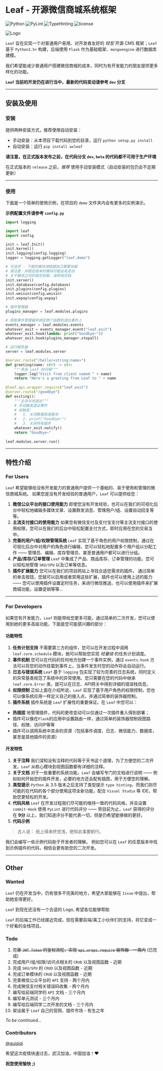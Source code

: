 # Leaf - 开源微信商城系统框架

![Python](https://img.shields.io/badge/Python-3.5%2B-orange) ![PyLint](https://img.shields.io/badge/PyLint-9.89%2F10-brightgreen) ![TypeHinting](https://img.shields.io/badge/typehinting-support-blue) ![license](https://img.shields.io/badge/license-Apache2-blue)

![Logo](https://github.com/guiqiqi/leaf/blob/dev/logo.png?raw=true)

`Leaf` 旨在实现一个对普通用户易用、对开发者友好的 *轻型* 开源 CMS 框架；`Leaf` 基于 `Python3.5+` 构建，后端使用 `Flask` 作为基础框架、`mongoengine` 进行数据库建模。

我们希望能减少普通用户搭建微信商城的成本，同时为有开发能力的朋友提供更多样化的功能。

**`Leaf` 当前的开发仍在进行当中，最新的代码变动请参考 `dev` 分支**

---

## 安装及使用

### 安装

提供两种安装方式，推荐使用自动安装：
- 手动安装：从本项目下载代码到您的目录，运行 `python setup.py install`
- 自动安装：运行 `pip install wxleaf`

**请注意，在正式版本发布之前，在代码分支 `dev`, `beta` 的代码都不可用于生产环境**

在正式版本的 `release` 之前，*推荐* 使用手动安装模式（自动安装的包仍会不定期更新）

---

### 使用

下面是一个简单的使用示例，在项目的 `demo` 文件夹内会有更多的实例演示。

**示例配置文件请参考 `config.py`**

```python
import logging

import leaf
import config

init = leaf.Init()
init.kernel()
init.logging(config.logging)
logger = logging.getLogger("leaf.demo")

# 可选项 - 下面的模块请根据自己需要加载
# 请注意：非稳定版本的模块可能会有变动
# 关于模块之间的相互依赖，请参阅文档
init.server()
init.database(config.database)
init.plugins(config.plugins)
init.weixin(config.weixin)
init.wxpay(config.wxpay)

# 插件管理器
plugins_manager = leaf.modules.plugins

# 获取事件管理器并绑定两个函数到退出事件上
events_manager = leaf.modules.events
whatever_exit = events_manager.event("leaf.exit")
whatever_exit.hook(lambda: print("Goodbye~"))
whatever_exit.hook(plugins_manager.stopall)

# 运行服务器
server = leaf.modules.server

@server.route("/hello/<string:name>")
def greeting(name: str) -> str:
    """来自 Leaf 的问候"""
    logger.log("Visit from client named " + name)
    return "Here's a greeting from Leaf to " + name
    
@leaf.api.wrapper.require("leaf.exit")
@server.route("/goodbye")
def exiting():
    """主动关闭退出"""
    # 手动触发退出事件
    # 会触发:
    # 	1. 关闭数据库连接池
    #	2. print("Goodbye~")
    #	3. 关闭所有插件
    whatever_exit.notify()
    return "Goodbye~"
   
leaf.modules.server.run()
```

---

## 特性介绍

### For Users

`Leaf` 希望能够给没有开发能力的普通用户提供一个基础的、易于使用和管理的微信商城系统。
如果您是没有开发经验的普通用户，`Leaf` 可以提供给您：

1. **微信公众平台的接口使用能力**
即使您没有开发经验，也可以在我们的可视化后台中轻松地编辑多媒体文章、设置群发消息、管理用户/组、设置自动回复等等。
2. **主流支付接口的使用能力**
如果您有微信支付及支付宝支付等主流支付接口的使用权限，您可以在我们的后台中轻松配置支付方式，即时应用在您的交易当中。
3. **完善的用户/组/权限管理系统**
`Leaf` 实现了基于角色的用户权限控制，通过在可视化后台中对用户的角色进行编辑，您可以轻松地配置多个用户组以分配工作 —— 管理员、编辑、库存管理员、甚至普通用户都可以进行分组。
4. **产品/库存/订单管理**
`Leaf` 中集成了产品、商品库存、订单管理的功能，您可以轻松地管理 `SKU/SPU` 以及订单等信息。
5. **插件扩展能力**
您可以在我们的项目网站上寻找合适您需求的插件。
通过简单的单击按钮，您就可以启用或者禁用这些扩展，插件也可以使用上述的能力 —— 您可以使用插件设置定时任务，来进行微信推送、也可以使用插件来扩展商城功能，设置促销等等...

---

### For Developers
如果您有开发能力，`Leaf` 则能带给您更多可能，通过简单的二次开发，您可以使用到她的更多高级功能，下面是您可能感兴趣的部分：

#### 功能特性
1. **任务计划支持**
不需要第三方的组件，您可以在开发过程中调用 `leaf.core.schedule` 模块，她可以帮助您实现 *轻量级* 的任务计划调度。
2. **事件机制**
您可以在代码的任何地方创建一个事件实例，通过 `events.hook` 方法可以将您的动作挂载到事件上，当事件发生时您的动作将会自动运行。
3. **日志与错误系统**
`Leaf` 基于 `logging` 包实现了较为完善的日志系统，同时定义的异常基类规范了系统中的异常使用。您只需要在您的代码中继承 `leaf.core.Error` 类，就可以在日志、API网关中得到详细的错误栈信息。
4. **权限控制**
正如上面在介绍所说，`Leaf` 实现了基于用户角色的权限控制，您也可以像系统应用一样定义自己的接入点，并通过简单的装饰器控制。
5. **插件系统**
插件系统是 `Leaf` 扩展性的重要保证。在 `Leaf` 中您可以：
- **热插拔** 地管理插件，代码的更改变动可以仅通过一次插件重入得到部署；
- 插件可以像在`Flask`的应用中设置路由一样，通过简单的装饰器控制视图路径、权限、访问IP等等
- 插件可以调用系统中其余的资源（包括事件调度、日志、微信能力、数据库，甚至是其他插件的资源）

#### 开发特性
1. **关于注释**
我们深知没有注释的代码等于天书这个道理，为了方便您的二次开发，`Leaf` 从核心模块到视图函数都有详细的注释。
2. **关于文档**
对于一些重要的系统功能，`Leaf` 会编写专门的文档进行说明 —— 例如如何开始您的插件开发，必要的地方还会配有插图，用于方便您的理解。
3. **类型提示**
`Python` 从 3.5 版本之后支持了类型提示 `type hinting`，而我们则尽可能的在代码的各个部分使用这项全新功能，配合 `Visual Studio` 等 IDE，帮助您更轻松的开发。
4. **代码风格**
`Leaf` 在开发过程我们尽可能的维持一致的代码风格，并且设置 `commit-Hook` 使用 `PyLint` 进行代码评分 —— 带目前为止，`Leaf` 获得的评分在 **9分** 以上，我们知道评分不能代表一切，但是仍希望能够做的更好。
5. **代码示例**
>古人说： 纸上得来终觉浅，绝知此事要躬行。

我们会编写一些示例代码助于开发者的理解。
例如您可以在 `Leaf` 的任意版本中找到示例插件的代码，相信会更有助您的二次开发。

---

## Other

### Wanted

`Leaf` 仍在开发当中，仍有很多不完美的地方，希望大家能够在 `Issue` 中提出，帮助她变得更好。

`Leaf` 到现在还没有一个合适的 Logo, 希望各位能够帮助

`Leaf` 的后端工作已经接近完成，现在需要前端/美工小伙伴们的支持，将它变成一个好看的全栈项目。

### Todo

1. ~~完善 `JWT Token` 的鉴权流程，实现 `api.wraps.require` 装饰器 - 一周内~~ (已完成)
2. 完成用户/组/权限/访问点相关的 `CRUD` 以及视图函数 - 近期
3. 完成 `SKU/SPU` 的 `CRUD` 以及视图函数 - 近期
4. 完成订单模块的 `CRUD` 以及视图函数 - 近期
5. 完善微信公众平台的 `API` 支持 - 两个月内
6. 完成微信支付相关错误码收集 - 两个月内
7. 编写给前端同学的 `API` 文档 - 三个月内
8. 编写单元测试 - 三个月内
9. 编写给后端同学二次开发的文档 - 三个月内
10. 架设属于 `Leaf` 自己的官网、插件市场 - 有生之年

*To be continued...*

### Contributors

[@guiqiqi](https://github.com/guiqiqi)

希望这次疫情快速过去，武汉加油，中国加油！♥

**祝您使用愉快 ;)**